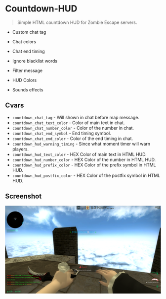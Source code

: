 # Countdown-HUD

> Simple HTML countdown HUD for Zombie Escape servers.

- Custom chat tag

- Chat colors

- Chat end timing

- Ignore blacklist words

- Filter message

- HUD Colors

- Sounds effects

## Cvars

- `countdown_chat_tag` - Will shown in chat before map message.
-	`countdown_chat_text_color` - Color of main text in chat.
-	`countdown_chat_number_color` - Color of the number in chat.
-	`countdown_chat_end_symbol` - End timing symbol.
-	`countdown_chat_end_color` - Color of the end timing in chat.
-	`countdown_hud_warning_timing` - Since what moment timer will warn players.
-	`countdown_hud_text_color` - HEX Color of main text in HTML HUD.
-	`countdown_hud_number_color` - HEX Color of the number in HTML HUD.
-	`countdown_hud_prefix_color` - HEX Color of the prefix symbol in HTML HUD.
-	`countdown_hud_postfix_color` - HEX Color of the postfix symbol in HTML HUD.

## Screenshot

![Example of countown HTML HUD](/screenshots/1.png?raw=true "Example of countown HTML HUD")